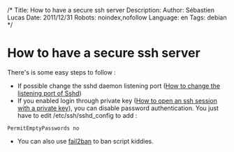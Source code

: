 /*
Title: How to have a secure ssh server
Description: 
Author: Sébastien Lucas
Date: 2011/12/31
Robots: noindex,nofollow
Language: en
Tags: debian
*/
# How to have a secure ssh server

There's is some easy steps to follow :

*	If possible change the sshd daemon listening port ([How to change the listening port of Sshd](/en/tips/sshd-change-port))
*	If you enabled login through private key ([How to open an ssh session with a private key](/en/tips/ssh-connect-private-key)), you can disable password authentication. You just have to edit /etc/ssh/sshd_config to add :

```
PermitEmptyPasswords no
```

*	You can also use [fail2ban](http://www.fail2ban.org/wiki/index.php/Main_Page) to ban script kiddies.


